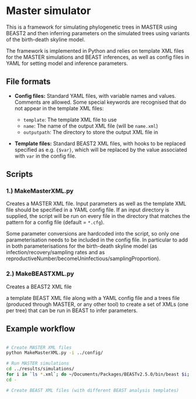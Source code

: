 # Master simulator

This is a framework for simulating phylogenetic trees in MASTER using BEAST2 and then inferring parameters on the simulated trees using variants of the birth-death skyline model. 

The framework is implemented in Python and relies on template XML files for the MASTER simulations and BEAST inferences, as well as config files in YAML for setting model and inference parameters.


## File formats

- **Config files:** Standard YAML files, with variable names and values. Comments are allowed. Some special keywords are recognised that do not appear in the template XML files:
	- `template`: The template XML file to use 
	- `name`: The name of the output XML file (will be `name.xml`)
	- `outputpath`: The directory to store the output XML file in

- **Template files:** Standard BEAST2 XML files, with hooks to be replaced specified as e.g. `{$var}`, which will be replaced by the value associated with `var` in the config file.


## Scripts

### 1.) MakeMasterXML.py
Creates a MASTER XML file. Input parameters as well as the template XML file should be specified in a YAML config file. If an input directory is supplied, the script will be run on every file in the directory that matches the pattern for a config file (default = `*.cfg`). 

Some parameter conversions are hardcoded into the script, so only one parameterisation needs to be included in the config file. In particular to add in both parameterisations for the birth-death skyline model (as infection/recovery/sampling rates and as reproductiveNumber/becomeUninfectious/samplingProportion). 


### 2.) MakeBEASTXML.py
Creates a BEAST2 XML file


 a template BEAST XML file along with a YAML config file and a trees file (produced through MASTER, or any other tool) to create a set of XMLs (one per tree) that can be run in BEAST to infer parameters.




## Example workflow

```bash

# Create MASTER XML files
python MakeMasterXML.py -i ../config/

# Run MASTER simulations
cd ../results/simulations/
for i in `ls *.xml`; do ~/Documents/Packages/BEASTv2.5.0/bin/beast $i; done
cd -

# Create BEAST XML files (with different BEAST analysis templates)


```